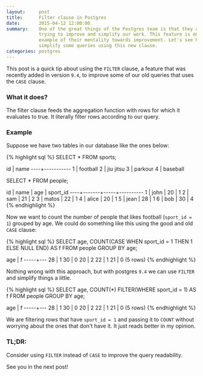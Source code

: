```yaml
---
layout:     post
title:      Filter clause in Postgres
date:       2015-04-12 12:00:00
summary:    One of the great things of the Postgres team is that they are always
            trying to improve and simplify our work. This feature is one small
            example of their mentality towards improvement. Let's see how we can
            simplify some queries using this new clause.
categories: postgres
---
```


This post is a quick tip about using the `FILTER` clause, a feature that was
recently added in version `9.4`, to improve some of our old queries that uses
the `CASE` clause.

### What it does?

The filter clause feeds the aggregation function with rows for which it
evaluates to true. It literally filter rows according to our query.

### Example

Suppose we have two tables in our database like the ones below:

{% highlight sql %}
SELECT * FROM sports;

 id |   name
----+-----------
  1 | football
  2 | jiu jitsu
  3 | parkour
  4 | baseball

SELECT * FROM people;

 id | name  | age | sport_id
----+-------+-----+----------
  1 | john  |  20 |        1
  2 | sam   |  21 |        2
  3 | matos |  22 |        1
  4 | alice |  20 |        1
  5 | jean  |  28 |        1
  6 | bob   |  30 |        4
{% endhighlight %}

Now we want to count the number of people that likes football (`sport_id = 1`) grouped by age.
We could do something like this using the good and old `CASE` clause:

{% highlight sql %}
SELECT age, COUNT(CASE WHEN sport_id = 1 THEN 1 ELSE NULL END) AS f
FROM people
GROUP BY age;

 age | f
-----+---
  28 | 1
  30 | 0
  20 | 2
  22 | 1
  21 | 0
(5 rows)
{% endhighlight %}

Nothing wrong with this approach, but with postgres `9.4` we can use `FILTER`
and simplify things a little.

{% highlight sql %}
SELECT age, COUNT(*) FILTER(WHERE sport_id = 1) AS f
FROM people
GROUP BY age;

 age | f
-----+---
  28 | 1
  30 | 0
  20 | 2
  22 | 1
  21 | 0
(5 rows)
{% endhighlight %}

We are filtering rows that have `sport_id = 1` and passing it to `COUNT` without
worrying about the ones that don't have it. It just reads better in my opinion.

### TL;DR:
Consider using `FILTER` instead of `CASE` to improve the query readability.

See you in the next post!
